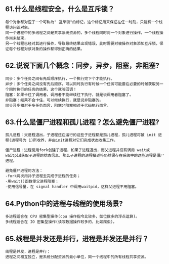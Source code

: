 ## 61.什么是线程安全，什么是互斥锁？
```
每个对象都对应于一个可称为" 互斥锁"的标记，这个标记用来保证在任一时刻，只能有一个线程访问该对象。
同一个进程中的多线程之间是共享系统资源的，多个线程同时对一个对象进行操作，一个线程操作尚未结束，
另一个线程已经对其进行操作，导致最终结果出现错误，此时需要对被操作对象添加互斥锁，保证每个线程对该对象的操作都得到正确的结果。
```
## 62.说说下面几个概念：同步，异步，阻塞，非阻塞?
```
同步：多个任务之间有先后顺序执行，一个执行完下个才能执行。
异步：多个任务之间没有先后顺序，可以同时执行有时候一个任务可能要在必要的时候获取另一个同时执行的任务的结果，这个就叫回调！
阻塞：如果卡住了调用者，调用者不能继续往下执行，就是说调用者阻塞了。
非阻塞：如果不会卡住，可以继续执行，就是说非阻塞的。
同步异步相对于多任务而言，阻塞非阻塞相对于代码执行而言。
```
## 63.什么是僵尸进程和孤儿进程？怎么避免僵尸进程?
```
孤儿进程：父进程退出，子进程还在运行的这些子进程都是孤儿进程，孤儿进程将被 init 进程(进程号为 1)所收养，并由init进程对它们完成状态收集工作。

僵尸进程：进程使用fork创建子进程，如果子进程退出，而父进程并没有调用 wait或waitpid获取子进程的状态信息，那么子进程的进程描述符仍然保存在系统中的这些进程是僵尸进程。

避免僵尸进程的方法：
-fork两次用孙子进程去完成子进程的任务；
-用wait()函数使父进程阻塞；
-使用信号量，在 signal handler 中调用waitpid，这样父进程不用阻塞。
```
## 64.Python中的进程与线程的使用场景?
```
多进程适合在 CPU 密集型操作(cpu 操作指令比较多，如位数多的浮点运算)。
多线程适合在 IO 密集型操作(读写数据操作较多的，比如爬虫)。
```
## 65.线程是并发还是并行，进程是并发还是并行？
```
线程是并发，进程是并行；
进程之间相互独立，是系统分配资源的最小单位，同一个线程中的所有线程共享资源。
```